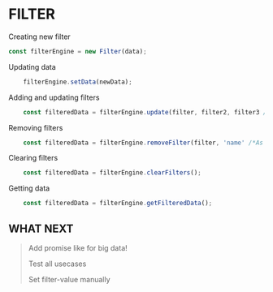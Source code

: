 # FILTER

Creating new filter
``` javascript
const filterEngine = new Filter(data);
```

Updating data
```javascript
    filterEngine.setData(newData);
```

Adding and updating filters
```javascript 
    const filteredData = filterEngine.update(filter, filter2, filter3 /*Add as many as you need*/);
```

Removing filters
```javascript
    const filteredData = filterEngine.removeFilter(filter, 'name' /*As many as you need*/);
```

Clearing filters
```javascript
    const filteredData = filterEngine.clearFilters();
```

Getting data
```javascript
    const filteredData = filterEngine.getFilteredData();
```


## WHAT NEXT

> Add promise like for big data!
> 
> Test all usecases
> 
> Set filter-value manually

